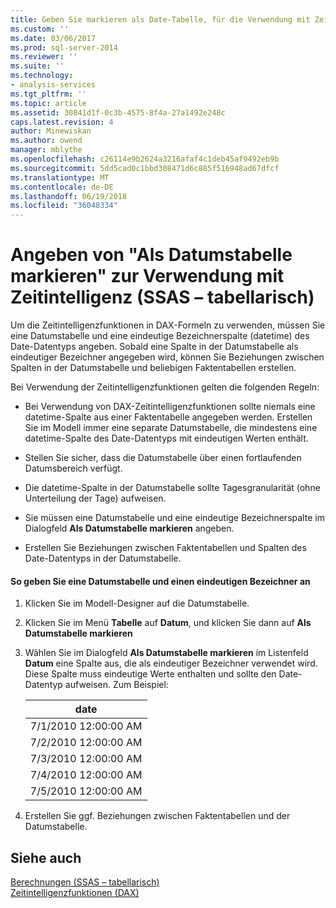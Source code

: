 ```yaml
---
title: Geben Sie markieren als Date-Tabelle, für die Verwendung mit Zeitintelligenz (SSAS – tabellarisch) | Microsoft Docs
ms.custom: ''
ms.date: 03/06/2017
ms.prod: sql-server-2014
ms.reviewer: ''
ms.suite: ''
ms.technology:
- analysis-services
ms.tgt_pltfrm: ''
ms.topic: article
ms.assetid: 30841d1f-0c3b-4575-8f4a-27a1492e248c
caps.latest.revision: 4
author: Minewiskan
ms.author: owend
manager: mblythe
ms.openlocfilehash: c26114e9b2624a3216afaf4c1deb45af9492eb9b
ms.sourcegitcommit: 5dd5cad0c1bbd308471d6c885f516948ad67dfcf
ms.translationtype: MT
ms.contentlocale: de-DE
ms.lasthandoff: 06/19/2018
ms.locfileid: "36048334"
---
```

# <a name="specify-mark-as-date-table-for-use-with-time-intelligence-ssas-tabular"></a>Angeben von "Als Datumstabelle markieren" zur Verwendung mit Zeitintelligenz (SSAS – tabellarisch)
  Um die Zeitintelligenzfunktionen in DAX-Formeln zu verwenden, müssen Sie eine Datumstabelle und eine eindeutige Bezeichnerspalte (datetime) des Date-Datentyps angeben. Sobald eine Spalte in der Datumstabelle als eindeutiger Bezeichner angegeben wird, können Sie Beziehungen zwischen Spalten in der Datumstabelle und beliebigen Faktentabellen erstellen.  
  
 Bei Verwendung der Zeitintelligenzfunktionen gelten die folgenden Regeln:  
  
-   Bei Verwendung von DAX-Zeitintelligenzfunktionen sollte niemals eine datetime-Spalte aus einer Faktentabelle angegeben werden. Erstellen Sie im Modell immer eine separate Datumstabelle, die mindestens eine datetime-Spalte des Date-Datentyps mit eindeutigen Werten enthält.  
  
-   Stellen Sie sicher, dass die Datumstabelle über einen fortlaufenden Datumsbereich verfügt.  
  
-   Die datetime-Spalte in der Datumstabelle sollte Tagesgranularität (ohne Unterteilung der Tage) aufweisen.  
  
-   Sie müssen eine Datumstabelle und eine eindeutige Bezeichnerspalte im Dialogfeld **Als Datumstabelle markieren** angeben.  
  
-   Erstellen Sie Beziehungen zwischen Faktentabellen und Spalten des Date-Datentyps in der Datumstabelle.  
  
#### <a name="to-specify-a-date-table-and-unique-identifier"></a>So geben Sie eine Datumstabelle und einen eindeutigen Bezeichner an  
  
1.  Klicken Sie im Modell-Designer auf die Datumstabelle.  
  
2.  Klicken Sie im Menü **Tabelle** auf **Datum**, und klicken Sie dann auf **Als Datumstabelle markieren**  
  
3.  Wählen Sie im Dialogfeld **Als Datumstabelle markieren** im Listenfeld **Datum** eine Spalte aus, die als eindeutiger Bezeichner verwendet wird. Diese Spalte muss eindeutige Werte enthalten und sollte den Date-Datentyp aufweisen. Zum Beispiel:  
  
    |date|  
    |----------|  
    |7/1/2010 12:00:00 AM|  
    |7/2/2010 12:00:00 AM|  
    |7/3/2010 12:00:00 AM|  
    |7/4/2010 12:00:00 AM|  
    |7/5/2010 12:00:00 AM|  
  
4.  Erstellen Sie ggf. Beziehungen zwischen Faktentabellen und der Datumstabelle.  
  
## <a name="see-also"></a>Siehe auch  
 [Berechnungen &#40;SSAS – tabellarisch&#41;](calculations-ssas-tabular.md)   
 [Zeitintelligenzfunktionen &#40;DAX&#41;](https://msdn.microsoft.com/library/ee634763.aspx)  
  
  